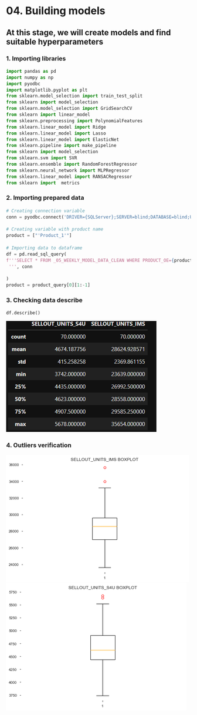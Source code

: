 # 04. Building models

## At this stage, we will create models and find suitable hyperparameters

### 1. Importing libraries

```python
import pandas as pd
import numpy as np
import pyodbc
import matplotlib.pyplot as plt
from sklearn.model_selection import train_test_split
from sklearn import model_selection
from sklearn.model_selection import GridSearchCV
from sklearn import linear_model
from sklearn.preprocessing import PolynomialFeatures
from sklearn.linear_model import Ridge
from sklearn.linear_model import Lasso
from sklearn.linear_model import ElasticNet
from sklearn.pipeline import make_pipeline
from sklearn import model_selection
from sklearn.svm import SVR
from sklearn.ensemble import RandomForestRegressor
from sklearn.neural_network import MLPRegressor
from sklearn.linear_model import RANSACRegressor
from sklearn import  metrics

```

### 2. Importing prepared data

```python
# Creating connection variable
conn = pyodbc.connect('DRIVER={SQLServer};SERVER=blind;DATABASE=blind;UID=blind;PWD=blind;Trusted_Connection=no')

# Creating variable with product name
product = ["'Product_1'"]

# Importing data to dataframe
df = pd.read_sql_query(
f'''SELECT * FROM _05_WEEKLY_MODEL_DATA_CLEAN WHERE PRODUCT_OE={product[0]}
 ''', conn

)
product = product_query[0][1:-1]

```

### 3. Checking data describe

```python
df.describe()
```
![Dataframe describe results](https://github.com/MateoMat/PHARMA_WEEKLY_SELL_OUT_ESTIMATION/blob/master/04.Building%20models/img/dfDescribe.PNG )


### 4. Outliers verification



![BoxPlot](https://github.com/MateoMat/PHARMA_WEEKLY_SELL_OUT_ESTIMATION/blob/master/04.Building%20models/img/SellOutUnitsIMSBoxPlot.PNG)
![BoxPlot](https://github.com/MateoMat/PHARMA_WEEKLY_SELL_OUT_ESTIMATION/blob/master/04.Building%20models/img/SellOutUnitsS4UBoxPlot.PNG)
